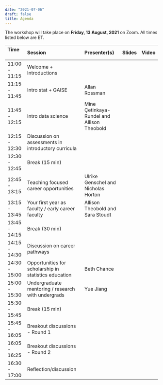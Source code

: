 ```yaml
---
date: "2021-07-06"
draft: false
title: Agenda
---
```


The workshop will take place on **Friday, 13 August, 2021** on Zoom. All times listed below are ET.

| Time &nbsp;&nbsp;&nbsp;&nbsp;&nbsp;&nbsp;&nbsp;&nbsp;&nbsp;| Session                           | Presenter(s) | Slides   | Video       |
|:-------------- |:----------------------------------|:-------------|:--------:|:-----------:|
| 11:00 - 11:15  | Welcome + Introductions           |  |  |  |
| 11:15 - 11:45  | Intro stat + GAISE                | Allan Rossman  |  |  |
| 11:45 - 12:15  | Intro data science                | Mine Çetinkaya-Rundel and Allison Theobold |  |  |
| 12:15 - 12:30  | Discussion on assessments in introductory curricula  |  |  |  |
| 12:30 - 12:45  | Break (15 min)                    |  |  |  |
| 12:45 - 13:15  | Teaching focused career opportunities | Ulrike Genschel and Nicholas Horton  |  |  |
| 13:15 - 13:45  | Your first year as faculty / early career faculty | Allison Theobold  and Sara Stoudt  |  |  |
| 13:45 - 14:15  | Break (30 min)                    |  |  |  |
| 14:15 - 14:30  | Discussion on career pathways     |  |  |  |
| 14:30 - 15:00  | Opportunities for scholarship in statistics education  | Beth Chance  |  |  |
| 15:00 - 15:30  | Undergraduate mentoring / research with undergrads  | Yue Jiang |  |  |
| 15:30 - 15:45  | Break (15 min)                    |  |  |  |
| 15:45 - 16:05  | Breakout discussions - Round 1    |  |  |  |
| 16:05 - 16:25  | Breakout discussions - Round 2    |  |  |  |
| 16:30 - 17:00  | Reflection/discussion             |  |  |  |